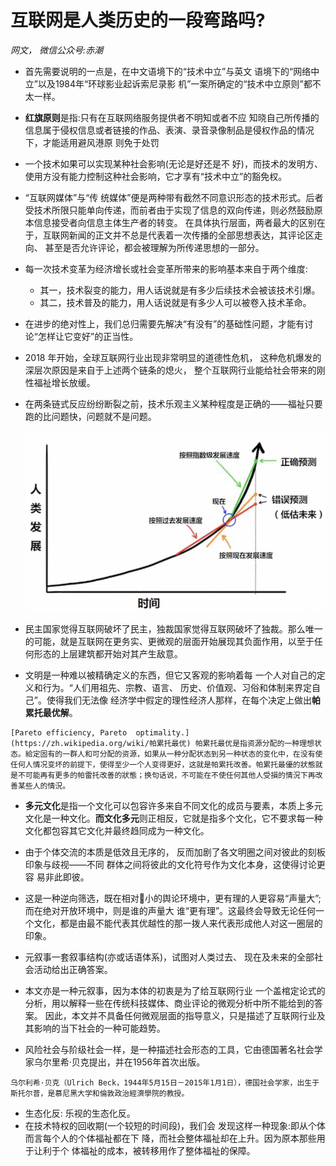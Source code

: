 # 互联网是人类历史的一段弯路吗?

*网文， 微信公众号:赤潮*

- 首先需要说明的一点是，在中文语境下的“技术中立”与英文 语境下的“网络中立”以及1984年“环球影业起诉索尼录影 机”一案所确定的“技术中立原则”都不太一样。

- **红旗原则**是指:只有在互联网络服务提供者不明知或者不应 知晓自己所传播的信息属于侵权信息或者链接的作品、表演、录音录像制品是侵权作品的情况下，才能适用避⻛港原 则免于处罚

- 一个技术如果可以实现某种社会影响(无论是好还是不 好)，而技术的发明方、使用方没有能力控制这种社会影响，它才享有“技术中立”的豁免权。

- “互联网媒体”与“传 统媒体”便是两种带有截然不同意识形态的技术形式。后者受技术所限只能单向传递，而前者由于实现了信息的双向传递，则必然鼓励原本信息接受者向信息主体生产者的转变。 在具体执行层面，两者最大的区别在于，互联网新闻的正文并不总是代表着一次传播的全部思想表达，其评论区走向、 甚至是否允许评论，都会被理解为所传递思想的一部分。

- 每一次技术变革为经济增⻓或社会变革所带来的影响基本来自于两个维度:
  - 其一，技术裂变的能力，用人话说就是有多少后续技术会被该技术引爆。
  - 其二，技术普及的能力，用人话说就是有多少人可以被卷入技术革命。
  
- 在进步的绝对性上，我们总归需要先解决“有没有”的基础性问题，才能有讨论“怎样让它变好”的正当性。  

- 2018 年开始，全球互联网行业出现非常明显的道德性危机， 这种危机爆发的深层次原因是来自于上述两个链条的熄火， 整个互联网行业能给社会带来的刚性福祉增⻓放缓。

- 在两条链式反应纷纷断裂之前，技术乐观主义某种程度是正确的——福祉只要跑的比问题快，问题就不是问题。

  ![image-20210705110058725](https://raw.githubusercontent.com/askming/picgo/master/image-20210705110058725.png)

  

- ⺠主国家觉得互联网破坏了⺠主，独裁国家觉得互联网破坏了独裁。那么唯一的可能，就是互联网在更务实、更微观的层面开始展现其负面作用，以至于任何形态的上层建筑都开始对其产生敌意。

- 文明是一种难以被精确定义的东⻄，但它又客观的影响着每 一个人对自己的定义和行为。“人们用祖先、宗教、语言、 历史、价值观、习俗和体制来界定自己”。使得我们无法像 经济学中假定的理性经济人那样，在每个决定上做出**帕累托最优解**。

```{margin} 帕累托最优解
[Pareto efficiency, Pareto  optimality.](https://zh.wikipedia.org/wiki/帕累托最优) 帕累托最优是指资源分配的一种理想状态。給定固有的一群人和可分配的资源，如果从一种分配状态到另一种状态的变化中，在没有使任何人情况变坏的前提下，使得至少一个人变得更好，这就是帕累托改善。帕累托最優的狀態就是不可能再有更多的帕雷托改善的狀態；换句话说，不可能在不使任何其他人受損的情況下再改善某些人的情況。
```

- **多元文化**是指一个文化可以包容许多来自不同文化的成员与要素，本质上多元文化是一种文化。**而文化多元**则正相反，它就是指多个文化，它不要求每一种文化都包容其它文化并最终趋同成为一种文化。
- 由于个体交流的本质是低效且无序的， 反而加剧了各文明圈之间对彼此的刻板印象与歧视——不同 群体之间将彼此的文化符号作为文化本身，这使得讨论更容 易非此即彼。
- 这是一种逆向筛选，既在相对􏰁小的舆论环境中，更有理的人更容易“声量大”;而在绝对开放环境中，则是谁的声量大 谁“更有理”。这最终会导致无论任何一个文化，都是由最不能代表其优越性的那一拨人来代表形成他人对这一圈层的印象。
- 元叙事一套叙事结构(亦或话语体系)，试图对人类过去、 现在及未来的全部社会活动给出正确答案。
- 本文亦是一种元叙事，因为本体的初衷是为了给互联网行业 一个盖棺定论式的分析，用以解释一些在传统科技媒体、商业评论的微观分析中所不能给到的答案。 因此，本文并不具备任何微观层面的指导意义，只是描述了互联网行业及其影响的当下社会的一种可能趋势。
  
- ⻛险社会与阶级社会一样，是一种描述社会形态的工具，它由德国著名社会学家乌尔里希·⻉克提出，并在1956年首次出版。
```{margin}
乌尔利希·贝克（Ulrich Beck，1944年5月15日－2015年1月1日），德国社会学家，出生于斯托尔普，是慕尼黑大学和倫敦政治經濟學院的教授。
```

- 生态化反: 乐视的生态化反。
- 在技术特权的回收期(一个较短的时间段)，我们会 发现这样一种现象:即从个体而言每个人的个体福祉都在下 降，而社会整体福祉却在上升。因为原本那些用于让利于个 体福祉的成本，被转移用作了整体福祉的保障。